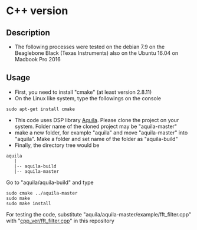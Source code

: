 # C++ version

## Description
- The following processes were tested on the debian 7.9 on the Beaglebone Black (Texas Instruments) also on the Ubuntu 16.04 on Macbook Pro 2016

## Usage
- First, you need to install "cmake" (at least version 2.8.11)
- On the Linux like system, type the followings on the console

```
sudo apt-get install cmake
```

- This code uses DSP library [Aquila](https://github.com/zsiciarz/aquila). Please clone the project on your system. Folder name of the cloned project may be "aquila-master"
- make a new folder, for example "aquila" and move "aquila-master" into "aquila". Make a folder and set name of the folder as "aquila-build"
- Finally, the directory tree would be

```
aquila
   |
   |-- aquila-build
   |-- aquila-master
```

Go to "aquila/aquila-build" and type

```
sudo cmake ../aquila-master
sudo make
sudo make install
```
For testing the code, substitute "aquila/aquila-master/example/fft_filter.cpp" with "[cpp_ver/fft_filter.cpp](https://github.com/snuuwal/2016_robotx_acoustic_pinger_based_transit/blob/master/cpp_ver/fft_filter.cpp)" in this repository
